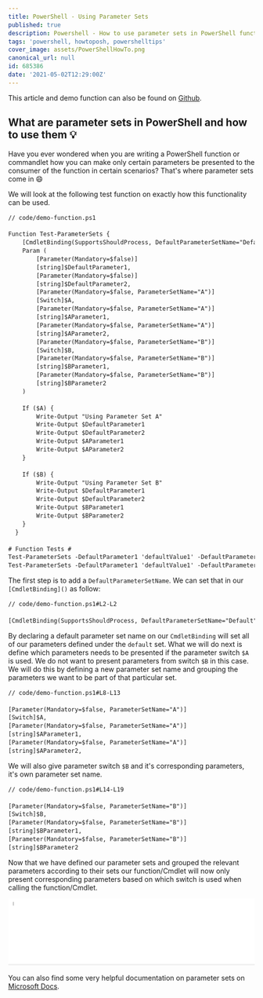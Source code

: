 ```yaml
---
title: PowerShell - Using Parameter Sets
published: true
description: Powershell - How to use parameter sets in PowerShell functions
tags: 'powershell, howtoposh, powershelltips'
cover_image: assets/PowerShellHowTo.png
canonical_url: null
id: 685386
date: '2021-05-02T12:29:00Z'
---
```


This article and demo function can also be found on [Github](https://github.com/Pwd9000-ML/blog-devto/tree/main/posts/Powershell-Using-Parameter-Sets/code).

## What are parameter sets in PowerShell and how to use them :bulb:

Have you ever wondered when you are writing a PowerShell function or commandlet how you can make only certain parameters be presented to the consumer of the function in certain scenarios? That's where parameter sets come in :smile:

We will look at the following test function on exactly how this functionality can be used.

```txt
// code/demo-function.ps1

Function Test-ParameterSets {
    [CmdletBinding(SupportsShouldProcess, DefaultParameterSetName="Default")]
    Param (
        [Parameter(Mandatory=$false)]
        [string]$DefaultParameter1,
        [Parameter(Mandatory=$false)]
        [string]$DefaultParameter2,
        [Parameter(Mandatory=$false, ParameterSetName="A")]
        [Switch]$A,
        [Parameter(Mandatory=$false, ParameterSetName="A")]
        [string]$AParameter1,
        [Parameter(Mandatory=$false, ParameterSetName="A")]
        [string]$AParameter2,
        [Parameter(Mandatory=$false, ParameterSetName="B")]
        [Switch]$B,
        [Parameter(Mandatory=$false, ParameterSetName="B")]
        [string]$BParameter1,
        [Parameter(Mandatory=$false, ParameterSetName="B")]
        [string]$BParameter2
    )
  
    If ($A) {
        Write-Output "Using Parameter Set A"
        Write-Output $DefaultParameter1
        Write-Output $DefaultParameter2
        Write-Output $AParameter1
        Write-Output $AParameter2
    }

    If ($B) {
        Write-Output "Using Parameter Set B"
        Write-Output $DefaultParameter1
        Write-Output $DefaultParameter2
        Write-Output $BParameter1
        Write-Output $BParameter2
    }
  }

# Function Tests #
Test-ParameterSets -DefaultParameter1 'defaultValue1' -DefaultParameter2 'defaultValue2' -A -AParameter1 'valueA1' -AParameter2 'valueA2'
Test-ParameterSets -DefaultParameter1 'defaultValue1' -DefaultParameter2 'defaultValue2' -B -BParameter1 'valueB1' -BParameter2 'valueB2'
```

The first step is to add a `DefaultParameterSetName`. We can set that in our `[CmdletBinding]()` as follow:

```txt
// code/demo-function.ps1#L2-L2

[CmdletBinding(SupportsShouldProcess, DefaultParameterSetName="Default")]
```

By declaring a default parameter set name on our `CmdletBinding` will set all of our parameters defined under the `default` set. What we will do next is define which parameters needs to be presented if the parameter switch `$A` is used. We do not want to present parameters from switch `$B` in this case. We will do this by defining a new parameter set name and grouping the parameters we want to be part of that particular set.

```txt
// code/demo-function.ps1#L8-L13

[Parameter(Mandatory=$false, ParameterSetName="A")]
[Switch]$A,
[Parameter(Mandatory=$false, ParameterSetName="A")]
[string]$AParameter1,
[Parameter(Mandatory=$false, ParameterSetName="A")]
[string]$AParameter2,
```

We will also give parameter switch `$B` and it's corresponding parameters, it's own parameter set name.

```txt
// code/demo-function.ps1#L14-L19

[Parameter(Mandatory=$false, ParameterSetName="B")]
[Switch]$B,
[Parameter(Mandatory=$false, ParameterSetName="B")]
[string]$BParameter1,
[Parameter(Mandatory=$false, ParameterSetName="B")]
[string]$BParameter2
```

Now that we have defined our parameter sets and grouped the relevant parameters according to their sets our function/Cmdlet will now only present corresponding parameters based on which switch is used when calling the function/Cmdlet.

![testFunctionAnimation](./assets/TestFunctionAnimation.gif)

You can also find some very helpful documentation on parameter sets on [Microsoft Docs](https://docs.microsoft.com/en-us/powershell/module/microsoft.powershell.core/about/about_parameter_sets?view=powershell-7.1).
